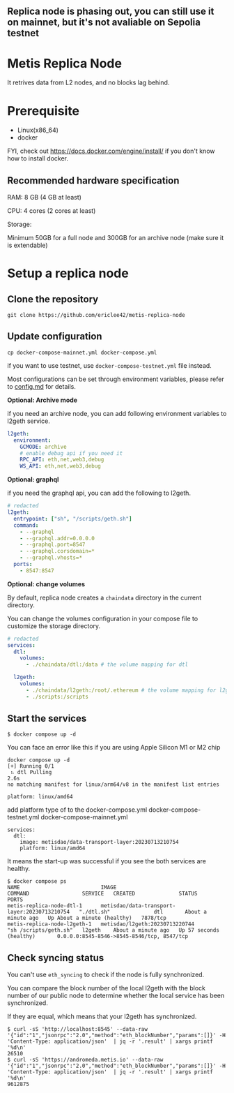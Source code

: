 Replica node is phasing out, you can still use it on mainnet, but it's not avaliable on Sepolia testnet
---

# Metis Replica Node

It retrives data from L2 nodes, and no blocks lag behind.

# Prerequisite

- Linux(x86_64)
- docker

FYI, check out https://docs.docker.com/engine/install/ if you don't know how to install docker.

## Recommended hardware specification

RAM: 8 GB (4 GB at least)

CPU: 4 cores (2 cores at least)

Storage:

Minimum 50GB for a full node and 300GB for an archive node (make sure it is extendable)

# Setup a replica node

## Clone the repository

```
git clone https://github.com/ericlee42/metis-replica-node
```

## Update configuration

```
cp docker-compose-mainnet.yml docker-compose.yml
```

if you want to use testnet, use `docker-compose-testnet.yml` file instead.

Most configurations can be set through environment variables, please refer to [config.md](./config.md) for details.

**Optional: Archive mode**

if you need an archive node, you can add following environment variables to l2geth service.

```yaml
l2geth:
  environment:
    GCMODE: archive
    # enable debug api if you need it
    RPC_API: eth,net,web3,debug
    WS_API: eth,net,web3,debug
```

**Optional: graphql**

if you need the graphql api, you can add the following to l2geth.

```yaml
# redacted
l2geth:
  entrypoint: ["sh", "/scripts/geth.sh"]
  command:
    - --graphql
    - --graphql.addr=0.0.0.0
    - --graphql.port=8547
    - --graphql.corsdomain=*
    - --graphql.vhosts=*
  ports:
    - 8547:8547
```

**Optional: change volumes**

By default, replica node creates a `chaindata` directory in the current directory.

You can change the volumes configuration in your compose file to customize the storage directory.

```yaml
# redacted
services:
  dtl:
    volumes:
      - ./chaindata/dtl:/data # the volume mapping for dtl

  l2geth:
    volumes:
      - ./chaindata/l2geth:/root/.ethereum # the volume mapping for l2geth
      - ./scripts:/scripts
```

## Start the services

```console
$ docker compose up -d
```

You can face an error like this if you are using Apple Silicon M1 or M2 chip

```console
docker compose up -d
[+] Running 0/1
 ⠦ dtl Pulling                                                             2.6s 
no matching manifest for linux/arm64/v8 in the manifest list entries

platform: linux/amd64
```

add platform type of to the docker-compose.yml docker-compose-testnet.yml docker-compose-mainnet.yml
```console
services:
  dtl:
    image: metisdao/data-transport-layer:20230713210754
    platform: linux/amd64
```

It means the start-up was successful if you see the both services are healthy.

```console
$ docker compose ps
NAME                          IMAGE                                          COMMAND                 SERVICE   CREATED              STATUS                        PORTS
metis-replica-node-dtl-1      metisdao/data-transport-layer:20230713210754   "./dtl.sh"              dtl       About a minute ago   Up About a minute (healthy)   7878/tcp
metis-replica-node-l2geth-1   metisdao/l2geth:20230713220744                 "sh /scripts/geth.sh"   l2geth    About a minute ago   Up 57 seconds (healthy)       0.0.0.0:8545-8546->8545-8546/tcp, 8547/tcp
```

## Check syncing status

You can't use `eth_syncing` to check if the node is fully synchronized.

You can compare the block number of the local l2geth with the block number of our public node to determine whether the local service has been synchronized.

If they are equal, which means that your l2geth has synchronized.

```console
$ curl -sS 'http://localhost:8545' --data-raw '{"id":"1","jsonrpc":"2.0","method":"eth_blockNumber","params":[]}' -H 'Content-Type: application/json'  | jq -r '.result' | xargs printf '%d\n'
26510
$ curl -sS 'https://andromeda.metis.io' --data-raw '{"id":"1","jsonrpc":"2.0","method":"eth_blockNumber","params":[]}' -H 'Content-Type: application/json'  | jq -r '.result' | xargs printf '%d\n'
9612875
```
